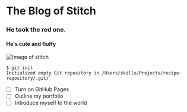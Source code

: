 # The Blog of Stitch
### He took the red one.
#### He's cute and fluffy 
![Image of stitch](https://static.wikia.nocookie.net/disney/images/b/b7/Profile_-_Stitch.jpg)
```
$ git init
Initialized empty Git repository in /Users/skills/Projects/recipe-repository/.git/
```
- [ ] Turn on GitHub Pages
- [ ] Outline my portfolio
- [ ] Introduce myself to the world
